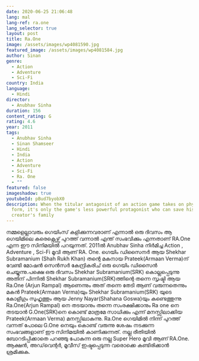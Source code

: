 ```yaml
---
date: 2020-06-25 21:06:48
lang: mal
lang-ref: ra.one
lang_selector: true
layout: post
title: Ra.One
image: /assets/images/wp4081590.jpg
featured_image: /assets/images/wp4081584.jpg
author: Sinan
genre:
  - Action
  - Adventure
  - Sci-Fi
country: India
language:
  - Hindi
director:
  - Anubhav Sinha
duration: 156
content_rating: G
rating: 4.6
year: 2011
tags:
  - Anubhav Sinha
  - Sinan Shamseer
  - Hindi
  - India
  - Action
  - Adventure
  - Sci-Fi
  - Ra. One
  - ""
featured: false
imageshadow: true
youtubeId: pBud7byobX0
description: When the titular antagonist of an action game takes on physical
  form, it's only the game's less powerful protagonist who can save his
  creator's family
---
```

നമ്മളെല്ലാവരും ഗെയിംസ് കളിക്കുന്നവരാണ് എന്നാൽ ഒരു ദിവസം ആ ഗെയിമിലെ കരെക്റ്റെഴ്സ്  പുറത്ത് വന്നാൽ എന്ത് സംഭവിക്കും എന്നതാണ്  RA.One എന്ന ഈ സിനിമയിൽ പറയുന്നത്. 
2011ൽ Anubhav Sinha നിർമിച്ച Action , Adventure , Sci-Fi മൂവി ആണ് RA. One. 
ഗെയിം ഡിസൈനർ ആയ Shekhar Subramanium (Shah Rukh Khan) തന്റെ മകനായ Prateek(Armaan Verma)ന് വേണ്ടി മോഷൻ സെൻസർ കേന്ദ്രികരിച് ഒരു ഗെയിം ഡിസൈൻ ചെയ്യുന്നു.പക്ഷെ ഒരു ദിവസം Shekhar Subramanium(SRK) കൊല്ലപ്പെടുന്നു അതിന് പിന്നിൽ Shekhar Subramanium(SRK)ത്തിന്റെ തന്നെ സൃഷ്ടി ആയ Ra.One (Arjun Rampal) ആണെന്നും അത് തന്നെ തേടി ആണ് വരുന്നതെന്നും മകൻ Prateek(Armaan Verma)യും Shekhar Subramanium(SRK) യുടെ കോളീഗും സുഹൃത്തും ആയ Jenny Nayar(Shahana Goswa)യും കണ്ടെത്തുന്നു Ra.One(Arjun Rampal) നെ തടയാനും തന്നെ സംരക്ഷിക്കാനും Ra one നെ തടയാൻ G.One(SRK)നെ കൊണ്ട് മാത്രമേ സാധിക്കും എന്ന് മനസ്സിലാക്കിയ Prateek(Armaan Verma) മനസ്സിലാകുന്നു. Ra.One ഗെയിമിൽ നിന്ന് പുറത്ത് വന്നത് പോലെ G.One നെയും കൊണ്ട് വരുന്നു ശേഷം നടക്കുന്ന സംഭവങ്ങളാണ് ഈ സിനിമയിൽ കാണിക്കുന്നത്. 
നല്ല രീതിയിൽ ബോറടിപ്പിക്കാതെ പറഞ്ഞു പോകുന്ന ഒരു നല്ല Super Hero മൂവി ആണ് RA.One.
ആക്ഷൻ, അഡ്‌വെന്റർ, മൂവീസ് ഇഷ്ടപ്പെടുന്ന വരൊക്കെ കണ്ടിരിക്കാൻ ശ്രമിക്കുക.